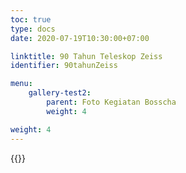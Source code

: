 ```yaml
---
toc: true
type: docs
date: 2020-07-19T10:30:00+07:00

linktitle: 90 Tahun Teleskop Zeiss
identifier: 90tahunZeiss

menu:
    gallery-test2:
        parent: Foto Kegiatan Bosscha
        weight: 4

weight: 4
---
```


{{<foldergallery src="90zeiss">}}